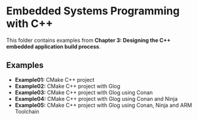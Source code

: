 # Embedded Systems Programming with C++

This folder contains examples from **Chapter 3: Designing the C++ embedded application build process**.

## Examples

* **Example01:** CMake C++ project
* **Example02:** CMake C++ project with Glog
* **Example03:** CMake C++ project with Glog using Conan
* **Example04:** CMake C++ project with Glog using Conan and Ninja
* **Example05:** CMake C++ project with Glog using Conan, Ninja and ARM Toolchain
